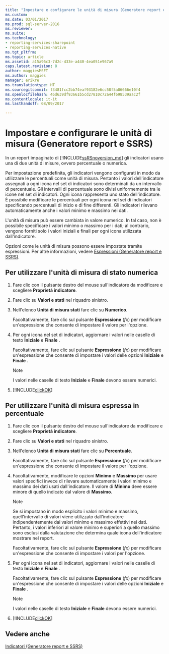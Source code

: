 ```yaml
---
title: "Impostare e configurare le unità di misura (Generatore report e SSRS) | Microsoft Docs"
ms.custom: 
ms.date: 03/01/2017
ms.prod: sql-server-2016
ms.reviewer: 
ms.suite: 
ms.technology:
- reporting-services-sharepoint
- reporting-services-native
ms.tgt_pltfrm: 
ms.topic: article
ms.assetid: a15a96c3-7d2c-433e-a440-4ea051e967a9
caps.latest.revision: 8
author: maggiesMSFT
ms.author: maggies
manager: erikre
ms.translationtype: HT
ms.sourcegitcommit: f3481fcc2bb74eaf93182e6cc58f5a06666e10f4
ms.openlocfilehash: 46d639df93661b5cd27810c72a44f698539aac2f
ms.contentlocale: it-it
ms.lasthandoff: 08/09/2017

---
```

# <a name="set-and-configure-measurement-units-report-builder-and-ssrs"></a>Impostare e configurare le unità di misura (Generatore report e SSRS)
  In un report impaginato di [!INCLUDE[ssRSnoversion_md](../../includes/ssrsnoversion-md.md)] gli indicatori usano una di due unità di misure, ovvero percentuale o numerica.   
    
  Per impostazione predefinita, gli indicatori vengono configurati in modo da utilizzare le percentuali come unità di misura. Pertanto i valori dell'indicatore assegnati a ogni icona nel set di indicatori sono determinati da un intervallo di percentuale. Gli intervalli di percentuale sono divisi uniformemente tra le icone nel set di indicatori. Ogni icona rappresenta uno stato dell'indicatore. È possibile modificare le percentuali per ogni icona nel set di indicatori specificando percentuali di inizio e di fine differenti. Gli indicatori rilevano automaticamente anche i valori minimo e massimo nei dati.  
  
 L'unità di misura può essere cambiata in valore numerico. In tal caso, non è possibile specificare i valori minimo o massimo per i dati; al contrario, vengono forniti solo i valori iniziali e finali per ogni icona utilizzata dall'indicatore.  
  
 Opzioni come le unità di misura possono essere impostate tramite espressioni. Per altre informazioni, vedere [Espressioni &#40;Generatore report e SSRS&#41;](../../reporting-services/report-design/expressions-report-builder-and-ssrs.md).  
  
## <a name="to-use-the-numeric-state-measurement-unit"></a>Per utilizzare l'unità di misura di stato numerica  
  
1.  Fare clic con il pulsante destro del mouse sull'indicatore da modificare e scegliere **Proprietà indicatore**.  
  
2.  Fare clic su **Valori e stati** nel riquadro sinistro.  
  
3.  Nell'elenco **Unità di misura stati** fare clic su **Numerico**.  
  
     Facoltativamente, fare clic sul pulsante **Espressione** (*fx*) per modificare un'espressione che consente di impostare il valore per l'opzione.  
  
4.  Per ogni icona nel set di indicatori, aggiornare i valori nelle caselle di testo **Iniziale** e **Finale** .  
  
     Facoltativamente, fare clic sul pulsante **Espressione** (*fx*) per modificare un'espressione che consente di impostare i valori delle opzioni **Iniziale** e **Finale** .  
  
    > [!NOTE]  
    >  I valori nelle caselle di testo **Iniziale** e **Finale** devono essere numerici.  
  
5.  [!INCLUDE[clickOK](../../includes/clickok-md.md)]  
  
## <a name="to-use-the-percentage-measurement-unit"></a>Per utilizzare l'unità di misura espressa in percentuale  
  
1.  Fare clic con il pulsante destro del mouse sull'indicatore da modificare e scegliere **Proprietà indicatore**.  
  
2.  Fare clic su **Valori e stati** nel riquadro sinistro.  
  
3.  Nell'elenco **Unità di misura stati** fare clic su **Percentuale**.  
  
     Facoltativamente, fare clic sul pulsante **Espressione** (*fx*) per modificare un'espressione che consente di impostare il valore per l'opzione.  
  
4.  Facoltativamente, modificare le opzioni **Minimo** e **Massimo** per usare valori specifici invece di rilevare automaticamente i valori minimo e massimo dei dati usati dall'indicatore. Il valore di **Minimo** deve essere minore di quello indicato dal valore di **Massimo**.  
  
    > [!NOTE]  
    >  Se si impostano in modo esplicito i valori minimo e massimo, quell'intervallo di valori viene utilizzato dall'indicatore indipendentemente dai valori minimo e massimo effettivi nei dati. Pertanto, i valori inferiori al valore minimo e superiori a quello massimo sono esclusi dalla valutazione che determina quale icona dell'indicatore mostrare nel report.  
  
     Facoltativamente, fare clic sul pulsante **Espressione** (*fx*) per modificare un'espressione che consente di impostare i valori per l'opzione.  
  
5.  Per ogni icona nel set di indicatori, aggiornare i valori nelle caselle di testo **Iniziale** e **Finale** .  
  
     Facoltativamente, fare clic sul pulsante **Espressione** (*fx*) per modificare un'espressione che consente di impostare i valori delle opzioni **Iniziale** e **Finale** .  
  
    > [!NOTE]  
    >  I valori nelle caselle di testo **Iniziale** e **Finale** devono essere numerici.  
  
6.  [!INCLUDE[clickOK](../../includes/clickok-md.md)]  
  
## <a name="see-also"></a>Vedere anche  
 [Indicatori &#40;Generatore report e SSRS&#41;](../../reporting-services/report-design/indicators-report-builder-and-ssrs.md)  
  
  
